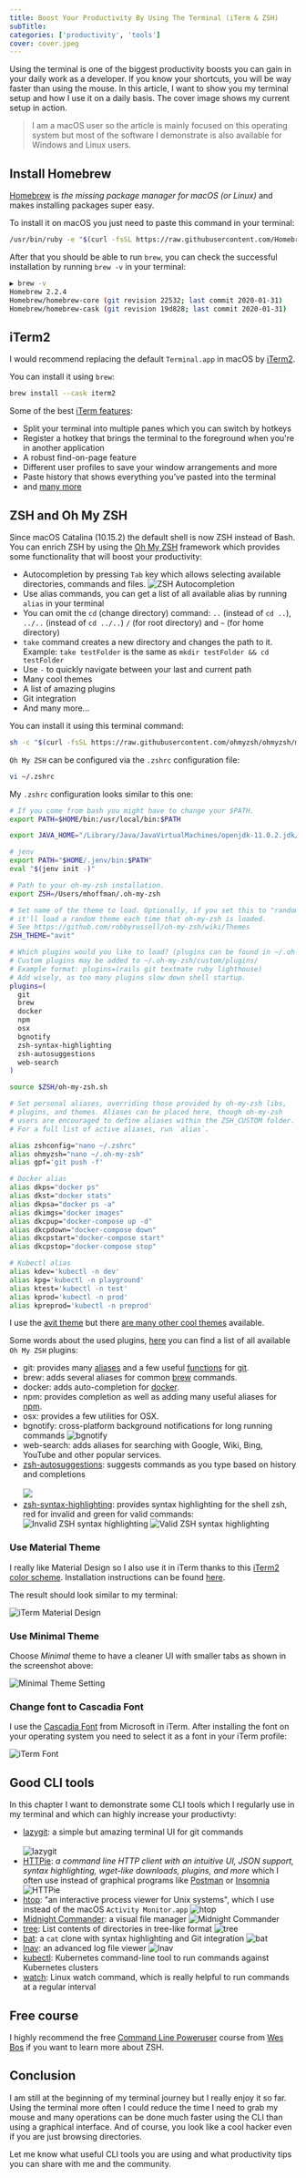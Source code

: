 ```yaml
---
title: Boost Your Productivity By Using The Terminal (iTerm & ZSH)
subTitle:
categories: ['productivity', 'tools']
cover: cover.jpeg
---
```


Using the terminal is one of the biggest productivity boosts you can gain in your daily work as a developer. If you know your shortcuts, you will be way faster than using the mouse. In this article, I want to show you my terminal setup and how I use it on a daily basis. The cover image shows my current setup in action.

> I am a macOS user so the article is mainly focused on this operating system but most of the software I demonstrate is also available for Windows and Linux users.

## Install Homebrew

[Homebrew](https://brew.sh/) is *the missing package manager for macOS (or Linux)* and makes installing packages super easy.

To install it on macOS you just need to paste this command in your terminal:

```bash
/usr/bin/ruby -e "$(curl -fsSL https://raw.githubusercontent.com/Homebrew/install/master/install)"
```

After that you should be able to run `brew`, you can check the successful installation by running `brew -v` in your terminal:

```bash
▶ brew -v
Homebrew 2.2.4
Homebrew/homebrew-core (git revision 22532; last commit 2020-01-31)
Homebrew/homebrew-cask (git revision 19d828; last commit 2020-01-31)
```

## iTerm2

I would recommend replacing the default `Terminal.app` in macOS by [iTerm2](https://www.iterm2.com/).

You can install it using `brew`:

```bash
brew install --cask iterm2
```

Some of the best [iTerm features](https://iterm2.com/features.html):

- Split your terminal into multiple panes which you can switch by hotkeys
- Register a hotkey that brings the terminal to the foreground when you're in another application
- A robust find-on-page feature
- Different user profiles to save your window arrangements and more
- Paste history that shows everything you’ve pasted into the terminal
- and [many more]((https://iterm2.com/features.html))

## ZSH and Oh My ZSH

Since macOS Catalina (10.15.2) the default shell is now ZSH instead of Bash. You can enrich ZSH by using the [Oh My ZSH](http://ohmyz.sh/) framework which provides some functionality that will boost your productivity:

- Autocompletion by pressing `Tab` key which allows selecting available directories, commands and files.
  ![ZSH Autocompletion](./autocompletion.png)
- Use alias commands, you can get a list of all available alias by running `alias` in your terminal
- You can omit the `cd` (change directory) command: `..` (instead of `cd ..`), `../..` (instead of `cd ../..`) `/` (for root directory) and `~` (for home directory) 
- `take` command creates a new directory and changes the path to it. Example: `take testFolder` is the same as `mkdir testFolder && cd testFolder`
- Use `-` to quickly navigate between your last and current path
- Many cool themes
- A list of amazing plugins
- Git integration
- And many more...

You can install it using this terminal command:

```bash
sh -c "$(curl -fsSL https://raw.githubusercontent.com/ohmyzsh/ohmyzsh/master/tools/install.sh)"
```

`Oh My ZSH` can be configured via the `.zshrc` configuration file:

```bash
vi ~/.zshrc
```

My `.zshrc` configuration looks similar to this one:

```bash
# If you come from bash you might have to change your $PATH.
export PATH=$HOME/bin:/usr/local/bin:$PATH

export JAVA_HOME="/Library/Java/JavaVirtualMachines/openjdk-11.0.2.jdk/Contents/Home/"

# jenv
export PATH="$HOME/.jenv/bin:$PATH"
eval "$(jenv init -)"

# Path to your oh-my-zsh installation.
export ZSH=/Users/mhoffman/.oh-my-zsh

# Set name of the theme to load. Optionally, if you set this to "random"
# it'll load a random theme each time that oh-my-zsh is loaded.
# See https://github.com/robbyrussell/oh-my-zsh/wiki/Themes
ZSH_THEME="avit"

# Which plugins would you like to load? (plugins can be found in ~/.oh-my-zsh/plugins/*)
# Custom plugins may be added to ~/.oh-my-zsh/custom/plugins/
# Example format: plugins=(rails git textmate ruby lighthouse)
# Add wisely, as too many plugins slow down shell startup.
plugins=(
  git
  brew
  docker
  npm
  osx
  bgnotify
  zsh-syntax-highlighting
  zsh-autosuggestions
  web-search
)

source $ZSH/oh-my-zsh.sh

# Set personal aliases, overriding those provided by oh-my-zsh libs,
# plugins, and themes. Aliases can be placed here, though oh-my-zsh
# users are encouraged to define aliases within the ZSH_CUSTOM folder.
# For a full list of active aliases, run `alias`.

alias zshconfig="nano ~/.zshrc"
alias ohmyzsh="nano ~/.oh-my-zsh"
alias gpf='git push -f'

# Docker alias
alias dkps="docker ps"
alias dkst="docker stats"
alias dkpsa="docker ps -a"
alias dkimgs="docker images"
alias dkcpup="docker-compose up -d"
alias dkcpdown="docker-compose down"
alias dkcpstart="docker-compose start"
alias dkcpstop="docker-compose stop"

# Kubectl alias
alias kdev='kubectl -n dev'
alias kpg='kubectl -n playground'
alias ktest='kubectl -n test'
alias kprod='kubectl -n prod'
alias kpreprod='kubectl -n preprod'
```

I use the [avit theme](https://github.com/ohmyzsh/ohmyzsh/wiki/Themes#avit) but there [are many other cool themes](https://github.com/ohmyzsh/ohmyzsh/wiki/Themes) available.

Some words about the used plugins, [here](https://github.com/ohmyzsh/ohmyzsh/tree/master/plugins) you can find a list of all available `Oh My ZSH` plugins:

- git: provides many [aliases](https://github.com/ohmyzsh/ohmyzsh/tree/master/plugins/git#aliases) and a few useful [functions](https://github.com/ohmyzsh/ohmyzsh/tree/master/plugins/git#functions) for [git](https://git-scm.com/).
- brew: adds several aliases for common [brew](https://brew.sh/) commands.
- docker: adds auto-completion for [docker](https://www.docker.com/).
- npm: provides completion as well as adding many useful aliases for [npm](https://www.npmjs.com/).
- osx: provides a few utilities for OSX.
- bgnotify: cross-platform background notifications for long running commands
  ![bgnotify](./bgnotify.png)
- web-search: adds aliases for searching with Google, Wiki, Bing, YouTube and other popular services.
- [zsh-autosuggestions](https://github.com/zsh-users/zsh-autosuggestions): suggests commands as you type based on history and completions
  <br/><br/>
  <a href="https://asciinema.org/a/37390" target="_blank"><img src="https://asciinema.org/a/37390.svg" /></a>
- [zsh-syntax-highlighting](https://github.com/zsh-users/zsh-syntax-highlighting): provides syntax highlighting for the shell zsh, red for invalid and green for valid commands:
  ![Invalid ZSH syntax highlighting](./invalid-zsh-syntax-highlighting.png)
  ![Valid ZSH syntax highlighting](./valid-zsh-syntax-highlighting.png)

### Use Material Theme

I really like Material Design so I also use it in iTerm thanks to this [iTerm2 color scheme](https://github.com/MartinSeeler/iterm2-material-design). Installation instructions can be found [here](https://github.com/MartinSeeler/iterm2-material-design#how-to-use-it).

The result should look similar to my terminal:

![iTerm Material Design](./iterm-material-design.png)

### Use Minimal Theme

Choose *Minimal* theme to have a cleaner UI with smaller tabs as shown in the screenshot above:

![Minimal Theme Setting](./minimal-theme-setting.png)

### Change font to Cascadia Font

I use the [Cascadia Font](https://github.com/microsoft/cascadia-code) from Microsoft in iTerm. After installing the font on your operating system you need to select it as a font in your iTerm profile:

![iTerm Font](./iterm-font.png)

## Good CLI tools

In this chapter I want to demonstrate some CLI tools which I regularly use in my terminal and which can highly increase your productivty:

- [lazygit](https://github.com/jesseduffield/lazygit): a simple but amazing terminal UI for git commands
  <br/><br/>
  ![lazygit](./lazygit.gif)
- [HTTPie](https://httpie.org): *a command line HTTP client with an intuitive UI, JSON support, syntax highlighting, wget-like downloads, plugins, and more* which I often use    instead of graphical programs like [Postman](https://www.getpostman.com/) or [Insomnia](https://insomnia.rest/)
  ![HTTPie](./httpie.png)
- [htop](https://hisham.hm/htop/): "an interactive process viewer for Unix systems", which I use instead of the macOS `Activity Monitor.app`
  ![htop](./htop.jpg)
- [Midnight Commander](https://midnight-commander.org/): a visual file manager
  ![Midnight Commander](./midnight-commander.jpg)
- [tree](https://github.com/MrRaindrop/tree-cli): List contents of directories in tree-like format
  ![tree](./tree.png)
- [bat](https://github.com/sharkdp/bat): a `cat` clone with syntax highlighting and Git integration
  ![bat](./bat.png)
- [lnav](https://lnav.org/): an advanced log file viewer
  ![lnav](./lnav.jpg)
- [kubectl](https://kubernetes.io/docs/tasks/tools/install-kubectl/): Kubernetes command-line tool to run commands against Kubernetes clusters
- [watch](https://linuxize.com/post/linux-watch-command/): Linux watch command, which is really helpful to run commands at a regular interval

## Free course

I highly recommend the free [Command Line Poweruser](https://commandlinepoweruser.com/) course from [Wes Bos](https://wesbos.com/) if you want to learn more about ZSH.

## Conclusion

I am still at the beginning of my terminal journey but I really enjoy it so far. Using the terminal more often I could reduce the time I need to grab my mouse and many operations can be done much faster using the CLI than using a graphical interface. And of course, you look like a cool hacker even if you are just browsing directories. 

Let me know what useful CLI tools you are using and what productivity tips you can share with me and the community.
